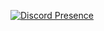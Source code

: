 [![Discord Presence](https://lanyard.cnrad.dev/api/799109207676682300)](https://discord.com/users/799109207676682300)
